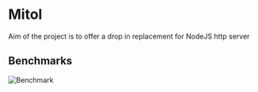 # Mitol
Aim of the project is to offer a drop in replacement for NodeJS http server


## Benchmarks
![Benchmark](https://github.com/Helidium/Mitol/raw/master/misc/Mitol_Bench.jpg)